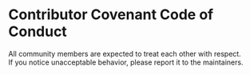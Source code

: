 # Contributor Covenant Code of Conduct
All community members are expected to treat each other with respect.  
If you notice unacceptable behavior, please report it to the maintainers.
